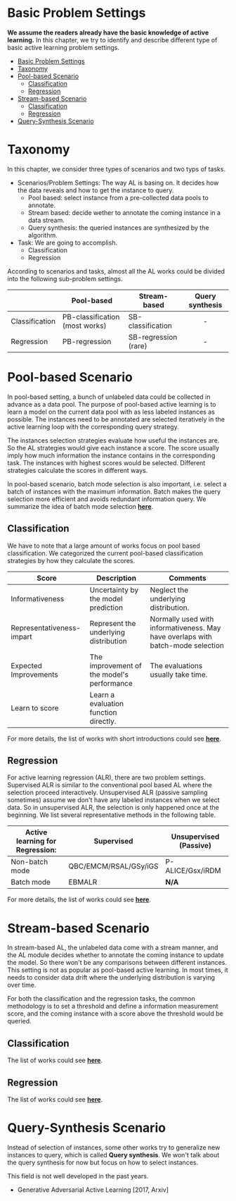 # Basic Problem Settings
**We assume the readers already have the basic knowledge of active learning.**
In this chapter, we try to identify and describe different type of basic active learning problem settings.

- [Basic Problem Settings](#basic-problem-settings)
- [Taxonomy](#taxonomy)
- [Pool-based Scenario](#pool-based-scenario)
  - [Classification](#classification)
  - [Regression](#regression)
- [Stream-based Scenario](#stream-based-scenario)
  - [Classification](#classification-1)
  - [Regression](#regression-1)
- [Query-Synthesis Scenario](#query-synthesis-scenario)

# Taxonomy 

In this chapter, we consider three types of scenarios and two typs of tasks.

- Scenarios/Problem Settings:
  The way AL is basing on.
  It decides how the data reveals and how to get the instance to query.
  - Pool based: select instance from a pre-collected data pools to annotate.
  - Stream based: decide wether to annotate the coming instance in a data stream.
  - Query synthesis: the queried instances are synthesized by the algorithm.
- Task: We are going to accomplish.
  - Classification
  - Regression

According to scenarios and tasks, almost all the AL works could be divided into the following sub-problem settings.

|                | Pool-based                     | Stream-based         | Query synthesis |
| -------------- | ------------------------------ | -------------------- | :-------------: |
| Classification | PB-classification (most works) | SB-classification    |        -        |
| Regression     | PB-regression                  | SB-regression (rare) |        -        |

# Pool-based Scenario

In pool-based setting, a bunch of unlabeled data could be collected in advance as a data pool.
The purpose of pool-based active learning is to learn a model on the current data pool with as less labeled instances as possible.
The instances need to be annotated are selected iteratively in the active learning loop with the corresponding query strategy.

The instances selection strategies evaluate how useful the instances are.
So the AL strategies would give each instance a score.
The score usually imply how much information the instance contains in the corresponding task.
The instances with highest scores would be selected.
Different strategies calculate the scores in different ways.

In pool-based scenario, batch mode selection is also important, i.e. select a batch of instances with the maximum information.
Batch makes the query selection more efficient and avoids redundant information query.
We summarize the idea of batch mode selection [**here**](subfields/AL_combinations.md).

## Classification

We have to note that a large amount of works focus on pool based classification.
We categorized the current pool-based classification strategies by how they calculate the scores.

| Score                     | Description                                       | Comments                                                                        |
| ------------------------- | ------------------------------------------------- | ------------------------------------------------------------------------------- |
| Informativeness           | Uncertainty by the model prediction               | Neglect the underlying distribution.                                            |
| Representativeness-impart | Represent the underlying distribution             | Normally used with informativeness. May have overlaps with batch-mode selection |
| Expected Improvements     | The improvement of the model's performance        | The evaluations usually take time.                                              |
| Learn to score            | Learn a evaluation function directly.             |                                                                                 |

For more details, the list of works with short introductions could see [**here**](subfields/pb_classification.md).

## Regression

For active learning regression (ALR), there are two problem settings.
Supervised ALR is similar to the conventional pool based AL where the selection proceed interactively.
Unsupervised ALR (passive sampling sometimes) assume we don't have any labeled instances when we select data.
So in unsupervised ALR, the selection is only happened once at the beginning.
We list several representative methods in the following table.

| Active learning for Regression: | Supervised            | Unsupervised (Passive) |
| ------------------------------- | --------------------- | ---------------------- |
| Non-batch mode                  | QBC/EMCM/RSAL/GSy/iGS | P-ALICE/Gsx/iRDM       |
| Batch mode                      | EBMALR                | **N/A**                |

For more details, the list of works could see [**here**](subfields/pb_regression.md).

# Stream-based Scenario

In stream-based AL, the unlabeled data come with a stream manner, and the AL module decides whether to annotate the coming instance to update the model.
So there won't be any comparisons between different instances.
This setting is not as popular as pool-based active learning. 
In most times, it needs to consider data drift where the underlying distribution is varying over time.

For both the classification and the regression tasks, the common methodology is to set a threshold and define a information measurement score, and the coming instance with a score above the threshold would be queried.

## Classification

The list of works could see [**here**](subfields/sb_classification.md).

## Regression

The list of works could see [**here**](subfields/sb_regression.md).

# Query-Synthesis Scenario

Instead of selection of instances, some other works try to generalize new instances to query, which is called **Query synthesis**.
We won't talk about the query synthesis for now but focus on how to select instances.

This field is not well developed in the past years.
<!-- TODO Fill this slot later. -->

- Generative Adversarial Active Learning [2017, Arxiv]
